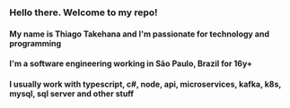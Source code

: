 ### Hello there. Welcome to my repo!

#### My name is Thiago Takehana and I'm passionate for technology and programming

#### I'm a software engineering working in São Paulo, Brazil for 16y+

#### I usually work with typescript, c#, node, api, microservices, kafka, k8s, mysql, sql server and other stuff
